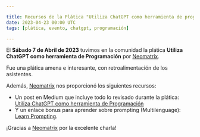 ```yaml
---

title: Recursos de la Plática "Utiliza ChatGPT como herramienta de programación"
date: 2023-04-23 00:00 UTC
tags: [plática, evento, chatgpt, programación] 

---
```


El **Sábado 7 de Abril de 2023** tuvimos en la comunidad la plática **Utiliza ChatGPT como herramienta de Programación** por [Neomatrix](https://github.com/neomatrixcode). 

Fue una plática amena e interesante, con retroalimentación de los asistentes.

Además, [Neomatrix](https://github.com/neomatrixcode) nos proporcionó los siguientes recursos:

- Un post en Medium que incluye todo lo revisado durante la plática: [Utiliza ChatGPT como herramienta de Programación](https://josueacevedo.medium.com/utiliza-chatgpt-4-como-herramienta-de-programaci%C3%B3n-83fc3e8786fe)
- Y un enlace bonus para aprender sobre prompting (Multilenguage): [Learn Prompting](https://learnprompting.org/docs/intro). 

¡Gracias a [Neomatrix](https://github.com/neomatrixcode) por la excelente charla!